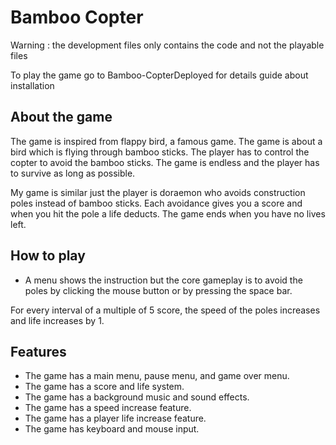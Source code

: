 # Bamboo Copter

<emphasis> Warning : the development files only contains the code and not the playable files </emphasis>

To play the game go to Bamboo-CopterDeployed for details guide about installation

## About the game

The game is inspired from flappy bird, a famous game. The game is about a bird which is flying through bamboo sticks. The player has to control the copter to avoid the bamboo sticks. The game is endless and the player has to survive as long as possible.

My game is similar just the player is doraemon who avoids construction poles instead of bamboo sticks.
Each avoidance gives you a score and when you hit the pole a life deducts. The game ends when you have no lives left.

## How to play

- A menu shows the instruction but the core gameplay is to avoid the poles by clicking the mouse button or by pressing the space bar.

For every interval of a multiple of 5 score, the speed of the poles increases and life increases by 1.

## Features

- The game has a main menu, pause menu, and game over menu.
- The game has a score and life system.
- The game has a background music and sound effects.
- The game has a speed increase feature.
- The game has a player life increase feature.
- The game has keyboard and mouse input.
